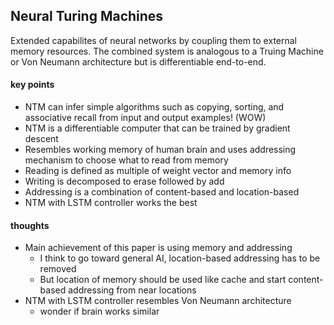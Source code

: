 ## Neural Turing Machines

Extended capabilites of neural networks by coupling them to external memory resources. The combined system is analogous to a Truing Machine or Von Neumann architecture but is differentiable end-to-end.

#### key points

* NTM can infer simple algorithms such as copying, sorting, and associative recall from input and output examples! (WOW)
* NTM is a differentiable computer that can be trained by gradient descent
* Resembles working memory of human brain and uses addressing mechanism to choose what to read from memory
* Reading is defined as multiple of weight vector and memory info
* Writing is decomposed to erase followed by add
* Addressing is a combination of content-based and location-based
* NTM with LSTM controller works the best

#### thoughts

* Main achievement of this paper is using memory and addressing
    * I think to go toward general AI, location-based addressing has to be removed
    * But location of memory should be used like cache and start content-based addressing from near locations
* NTM with LSTM controller resembles Von Neumann architecture
    * wonder if brain works similar